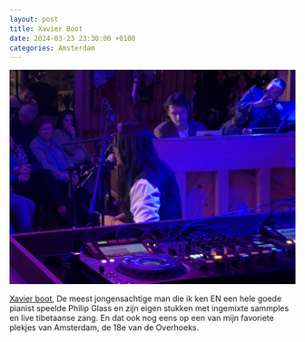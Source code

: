 ```yaml
---
layout: post
title: Xavier Boot 
date: 2024-03-23 23:30:00 +0100
categories: Amsterdam
---
```


![Xavier Boot](../assets/xavierboot.jpeg)

[Xavier boot](https://xavierboot.com), De meest jongensachtige man die ik ken EN een hele goede pianist speelde Philip Glass en zijn eigen stukken met ingemixte sammples en live tibetaanse zang. En dat ook nog eens op een van mijn favoriete plekjes van Amsterdam, de 18e van de Overhoeks.